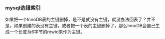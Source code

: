 ### mysql选错索引



如果把一个InnoDB表的主键删掉，是不是就没有主键，就没办法回表了？并不是，如果创建的表没有主键，或者把一个表的主键删掉了，那么InnoDB会自己生成一个长度为6字节的rowid来作为主键。